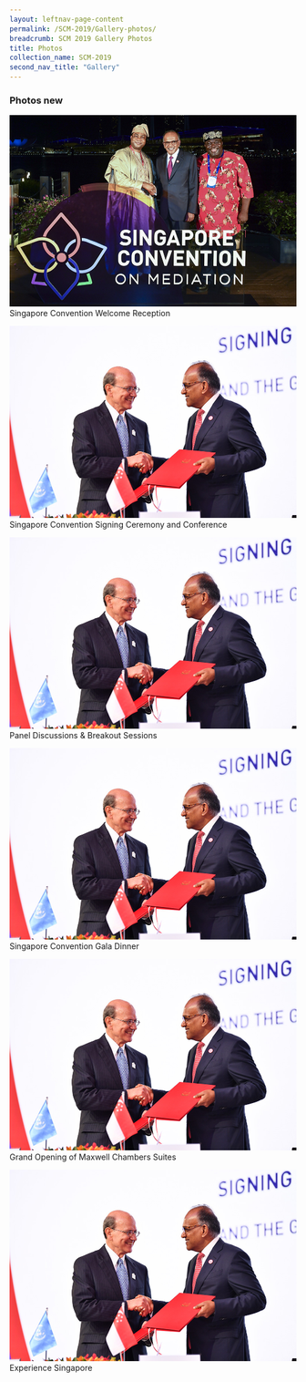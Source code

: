 ```yaml
---
layout: leftnav-page-content
permalink: /SCM-2019/Gallery-photos/
breadcrumb: SCM 2019 Gallery Photos
title: Photos
collection_name: SCM-2019
second_nav_title: "Gallery"
---
```

### **Photos new**
![Album](/images/album-welcome-reception.jpg)
Singapore Convention Welcome Reception

![Album](/images/album-signing-ceremony.jpg)
Singapore Convention Signing Ceremony and Conference

![Album](/images/album-signing-ceremony.jpg)
Panel Discussions & Breakout Sessions

![Album](/images/album-signing-ceremony.jpg)
Singapore Convention Gala Dinner

![Album](/images/album-signing-ceremony.jpg)
Grand Opening of Maxwell Chambers Suites

![Album](/images/album-signing-ceremony.jpg)
Experience Singapore
